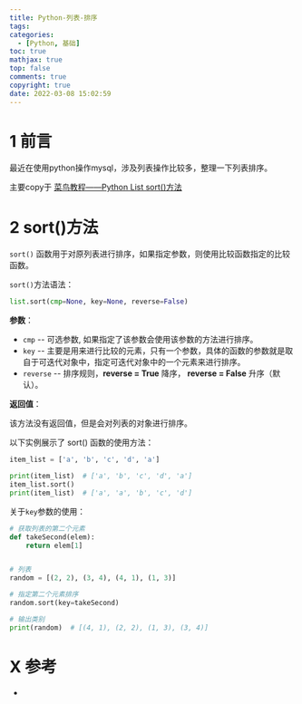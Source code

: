 ```yaml
---
title: Python-列表-排序
tags:
categories:
  - [Python, 基础]
toc: true
mathjax: true
top: false
comments: true
copyright: true
date: 2022-03-08 15:02:59
---
```


# 1 前言

最近在使用python操作mysql，涉及列表操作比较多，整理一下列表排序。

主要copy于 [菜鸟教程——Python List sort()方法](https://www.runoob.com/python/att-list-sort.html)

# 2 sort()方法

`sort()` 函数用于对原列表进行排序，如果指定参数，则使用比较函数指定的比较函数。

`sort()`方法语法：

```python
list.sort(cmp=None, key=None, reverse=False)
```

**参数**：

- `cmp` -- 可选参数, 如果指定了该参数会使用该参数的方法进行排序。
- `key` -- 主要是用来进行比较的元素，只有一个参数，具体的函数的参数就是取自于可迭代对象中，指定可迭代对象中的一个元素来进行排序。
- `reverse` -- 排序规则，**reverse = True** 降序， **reverse = False** 升序（默认）。

**返回值**：

该方法没有返回值，但是会对列表的对象进行排序。

以下实例展示了 sort() 函数的使用方法：

```python
item_list = ['a', 'b', 'c', 'd', 'a']

print(item_list)  # ['a', 'b', 'c', 'd', 'a']
item_list.sort()
print(item_list)  # ['a', 'a', 'b', 'c', 'd']
```

关于`key`参数的使用：

```python
# 获取列表的第二个元素
def takeSecond(elem):
    return elem[1]


# 列表
random = [(2, 2), (3, 4), (4, 1), (1, 3)]

# 指定第二个元素排序
random.sort(key=takeSecond)

# 输出类别
print(random)  # [(4, 1), (2, 2), (1, 3), (3, 4)]
```

# X 参考

* 
